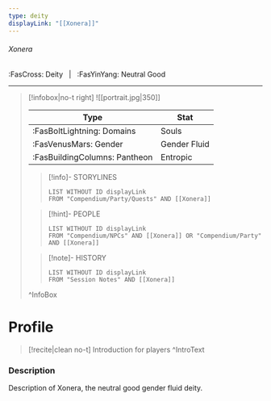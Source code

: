 ```yaml
---
type: deity
displayLink: "[[Xonera]]"
---
```


###### Xonera
<span class="sub2">:FasCross: Deity &nbsp; | &nbsp; :FasYinYang: Neutral Good</span>
___

> [!infobox|no-t right]
> ![[portrait.jpg|350]]
>
> | Type | Stat |
> | ---- | ---- |
> | :FasBoltLightning: Domains | Souls |
> | :FasVenusMars: Gender | Gender Fluid |
> | :FasBuildingColumns: Pantheon | Entropic |
>
>> [!info]- STORYLINES
>>```dataview
>>LIST WITHOUT ID displayLink
>>FROM "Compendium/Party/Quests" AND [[Xonera]]
>
>> [!hint]-  PEOPLE
>>```dataview
>>LIST WITHOUT ID displayLink
>>FROM "Compendium/NPCs" AND [[Xonera]] OR "Compendium/Party" AND [[Xonera]] 
>
>>[!note]- HISTORY
>>```dataview
>>LIST WITHOUT ID displayLink
>>FROM "Session Notes" AND [[Xonera]]
>
>^InfoBox

# Profile

> [!recite|clean no-t]
>	Introduction for players
>^IntroText

### Description
Description of Xonera, the neutral good gender fluid deity.
